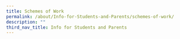 ```yaml
---
title: Schemes of Work
permalink: /about/Info-for-Students-and-Parents/schemes-of-work/
description: ""
third_nav_title: Info for Students and Parents
---
```

